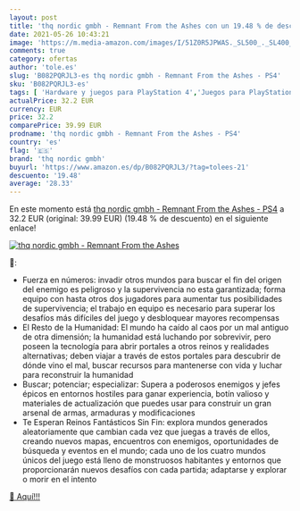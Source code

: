 ```yaml
---
layout: post
title: 'thq nordic gmbh - Remnant From the Ashes con un 19.48 % de descuento'
date: 2021-05-26 10:43:21
image: 'https://m.media-amazon.com/images/I/51Z0R5JPWAS._SL500_._SL400_.jpg'
comments: true
category: ofertas
author: 'tole.es'
slug: 'B082PQRJL3-es thq nordic gmbh - Remnant From the Ashes - PS4'
sku: 'B082PQRJL3-es'
tags: [ 'Hardware y juegos para PlayStation 4','Juegos para PlayStation 4','Videojuegos','ps4','thq nordic gmbh', ]
actualPrice: 32.2 EUR
currency: EUR
price: 32.2
comparePrice: 39.99 EUR
prodname: 'thq nordic gmbh - Remnant From the Ashes - PS4'
country: 'es'
flag: '🇪🇸'
brand: 'thq nordic gmbh'
buyurl: 'https://www.amazon.es/dp/B082PQRJL3/?tag=tolees-21'
descuento: '19.48'
average: '28.33'
---
```


En este momento está [thq nordic gmbh - Remnant From the Ashes - PS4](https://www.amazon.es/dp/B082PQRJL3/?tag=tolees-21) a 32.2 EUR (original: 39.99 EUR) (19.48 %  de descuento) en el siguiente enlace!

[![thq nordic gmbh - Remnant From the Ashes](https://m.media-amazon.com/images/I/51Z0R5JPWAS._SL500_._SL400_.jpg)](https://www.amazon.es/dp/B082PQRJL3/?tag=tolees-21)

🔎:

- Fuerza en números: invadir otros mundos para buscar el fin del origen del enemigo es peligroso y la supervivencia no esta garantizada; forma equipo con hasta otros dos jugadores para aumentar tus posibilidades de supervivencia; el trabajo en equipo es necesario para superar los desafíos más difíciles del juego y desbloquear mayores recompensas
- El Resto de la Humanidad: El mundo ha caído al caos por un mal antiguo de otra dimensión; la humanidad está luchando por sobrevivir, pero poseen la tecnología para abrir portales a otros reinos y realidades alternativas; deben viajar a través de estos portales para descubrir de dónde vino el mal, buscar recursos para mantenerse con vida y luchar para reconstruir la humanidad
- Buscar; potenciar; especializar: Supera a poderosos enemigos y jefes épicos en entornos hostiles para ganar experiencia, botín valioso y materiales de actualización que puedes usar para construir un gran arsenal de armas, armaduras y modificaciones
- Te Esperan Reinos Fantásticos Sin Fin: explora mundos generados aleatoriamente que cambian cada vez que juegas a través de ellos, creando nuevos mapas, encuentros con enemigos, oportunidades de búsqueda y eventos en el mundo; cada uno de los cuatro mundos únicos del juego está lleno de monstruosos habitantes y entornos que proporcionarán nuevos desafíos con cada partida; adaptarse y explorar o morir en el intento

[🛒 Aquí!!!](https://www.amazon.es/dp/B082PQRJL3/?tag=tolees-21)
